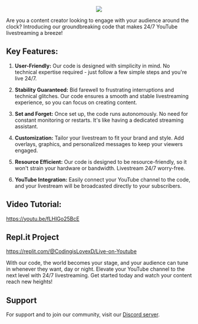 <center><img src="https://capsule-render.vercel.app/api?type=waving&color=gradient&height=200&section=header&text=Live%20Stream%2024/7&fontSize=80&fontAlignY=35&animation=twinkling&fontColor=gradient" /></center>

Are you a content creator looking to engage with your audience around the clock? Introducing our groundbreaking code that makes 24/7 YouTube livestreaming a breeze!

## Key Features:

1. **User-Friendly:** Our code is designed with simplicity in mind. No technical expertise required - just follow a few simple steps and you're live 24/7.

2. **Stability Guaranteed:** Bid farewell to frustrating interruptions and technical glitches. Our code ensures a smooth and stable livestreaming experience, so you can focus on creating content.

3. **Set and Forget:** Once set up, the code runs autonomously. No need for constant monitoring or restarts. It's like having a dedicated streaming assistant.

4. **Customization:** Tailor your livestream to fit your brand and style. Add overlays, graphics, and personalized messages to keep your viewers engaged.

5. **Resource Efficient:** Our code is designed to be resource-friendly, so it won't strain your hardware or bandwidth. Livestream 24/7 worry-free.

6. **YouTube Integration:** Easily connect your YouTube channel to the code, and your livestream will be broadcasted directly to your subscribers.

## Video Tutorial:

https://youtu.be/fLHlGo25BcE

## Repl.it Project

https://replit.com/@CodingisLovexD/Live-on-Youtube

With our code, the world becomes your stage, and your audience can tune in whenever they want, day or night. Elevate your YouTube channel to the next level with 24/7 livestreaming. Get started today and watch your content reach new heights!

## Support

For support and to join our community, visit our [Discord server](https://discord.gg/cool-music-support-925619107460698202).
